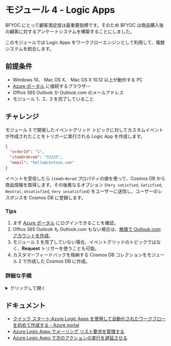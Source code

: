 # モジュール 4 - Logic Apps

BFYOC にとって顧客満足度は最重要指標です。そのため BFYOC は商品購入後の顧客に対するアンケートシステムを構築することにしました。

このモジュールでは Logic Apps をワークフローエンジンとして利用して、複数システムを統合します。

## 前提条件

* Windows 10、 Mac OS X、 Mac OS X 10.12 以上が動作する PC
* [Azure ポータル](https://portal.azure.com) に接続するブラウザー
* Office 365 Outlook か Outlook.com のメールアドレス
* モジュール 1、2、3 を完了していること

## チャレンジ

モジュール 3 で開発したイベントグリッド トピックに対してカスタムイベントが作成されたことをトリガーに実行される Logic App を作成します。

```json
{
  "orderId": "1",
  "itemOrdered": "52325",
  "email": "hello@contoso.com"
}
```

イベントを受信したら `itemOrdered` プロパティの値を使って、Cosmos DB から商品情報を取得します。その後異なるオプション (`Very satisfied`, `Satisfied`, `Neutral`, `Unsatisfied`, `Very unsatisfied`) をユーザーに送信し、ユーザーのレスポンスを Cosmos DB に登録します。

### Tips

1. まず [Azure ポータル](https://portal.azure.com) にログインできることを確認。
1. Office 365 Outlook も Outlook.com もない場合は、[無償で Outlook.com アカウントを作成](https://outlook.live.com/)。
1. モジュール 3 を完了していない場合、イベントグリッドのトピックではなく、**Request** トリガーを使うことも可能。
1. カスタマーフィードバックを格納する Cosmos DB コレクションをモジュール 2 で作成した Cosmos DB に作成。

### 詳細な手順

<details><summary>クリックして開く</summary><p>
  
1. [Azure ポータル](https://portal.azure.com) を開く。
1. Azure ポータルから Cloud Shell を開く。
1. Cloud Shell 上 (Bash/PowerShell 何れも可) で下記のコマンドを実行し、モジュール 2 で作成した Cosmos DB に `reviews` コレクションを作成する。
```
az cosmosdb sql container create --resource-group $RESOURCE_GROUP --account-name $ACCOUNT_NAME --database-name icecream --name reviews
```
1. Logic App を作成する。
1. 作成した Logic App を開き、テンプレートより **空のロジックアプリ** を選択。
1. トリガーで `Azure Event Grid` を検索して選択し、`リソースイベントが発生したとき` を選択。
1. Azure ポータルにサインインしているアカウントでサインインを実行。
1. **サブスクリプション** を選択。 **リソースの種類** は `Microsoft.EventGrid.Topics` を選択し、作成済のリソース名を選択。
![Event Grid trigger](./images/event-grid-trigger.jpg)
1. いったん「保存」してから、モジュール 3 で作成した API を呼び出してトピックにカスタムイベントを追加。
```
POST http://{myFunctionEndpoint}/api/iceCreamOrder
```
1. デザイナーを右上の [x] で閉じて、「最新の情報に更新」をクリック。構成が正しく行われていれば実行結果が表示される。
![Refresh Logic Apps](./images/refresh.jpg)
1. トリガーされていることを確認したら、**編集** ボタンからエディターに戻る。**新しいステップ** より `JSON の解析` を検索して追加。
1. **コンテンツ**には動的なオブジェクトより、`データオブジェクト` を選択。
1. **サンプルのペイロードを使用してスキーマを生成する** リンクをクリックして、以下 JSON を張り付け。**完了**をクリック。
```json
{
  "orderId": "1",
  "itemOrdered": "52325",
  "email": "hello@contoso.com"
}
```
![Parse Json Schema](./images/parse-json-schema.jpg)

1. **新しいステップ** より `Cosmos Db` を検索して、`1 つのドキュメントを取得する` を選択。任意の接続名を入力いれ、一覧よりモジュール 2 で作成した Cosmos DB を選択して **作成** をクリック。
1. **データベース ID**　で `icecream`、**コレクション ID** で `products` を選択。**ドキュメント ID** で動的なコンテンツより `itemOrdered` を選択。
1. `JSON の解析` を次のアクションに追加して、ドキュメントの `本文` を **コンテンツ**に追加。以下のペイロードでスキーマを作成。
```json
{
  "id": "1",
  "flavor": "Rainbow Road",
  "price-per-scoop": 3.99
}
```
1. **新しいステップ** より Office 365 Outlook か Outlook.com の `オプションを指定してメールを送信します` アクションを追加。必要に応じてサインインを実行。
1. **宛先** を動的コンテンツより、最初の JSON 解析結果より `email`　を選択。**件名**に `BFYOC values your feedback` を入力。 **ユーザーオプション**に `Very satisfied, Satisfied, Neutral, Unsatisfied, Very unsatisfied` を入力し、本文は適当に入力。
![Email with options](./images/email-options.jpg)
1. ユーザーから返信があると、その結果が取得できます。**新しいステップ** より `Cosmos DB` を検索し、`ドキュメントを作成または更新する` を選択。
1. **データベース ID** で `icecream`、**コレクション ID** に `reviews` を入れます。また**ドキュメント**に動的オブジェクトを駆使して以下のデータを設定します.
```json
{
  "id": "[Use expression editor to insert guid() expression]",
  "review": "[Selected option token]"
}
```

### 次のアクション
顧客のフィードバックを受け取った後に何をするかは自由です。クーポンを送るなり、チームメンバーに通知するなり考えてみてください。Logic App がサポートする [200 以上のコネクタ](https://docs.microsoft.com/ja-jp/connectors/) を見えてヒントを得ましょう！

例えば、`条件` アクションを使うと **Unsatisfied** と **Very unsatisfied** を選んだ時に実行するアクションを分けたりもできます。
![Condition builder](./images/condition-builder.jpg). **true の場合** に電子メールをチームに送るなどアクションを追加します。
 
</p></details>
<!-- markdownlint-disable MD032 MD033 -->

## ドキュメント

* [クイック スタート:Azure Logic Apps を使用して自動化されたワークフローを初めて作成する - Azure portal](https://docs.microsoft.com/ja-jp/azure/logic-apps/quickstart-create-first-logic-app-workflow)
* [Azure Logic Apps でメーリング リスト要求を管理する](https://docs.microsoft.com/ja-jp/azure/logic-apps/tutorial-process-mailing-list-subscriptions-workflow)
* [Azure Logic Apps で次のアクションの実行を遅延させる](https://docs.microsoft.com/ja-jp/azure/connectors/connectors-native-delay)
